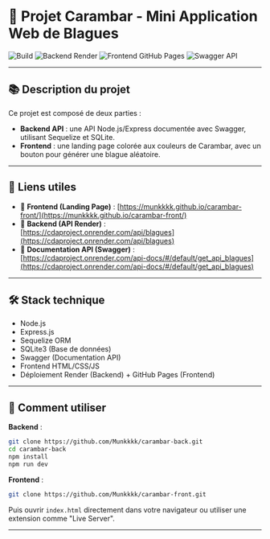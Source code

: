 
# 🎉 Projet Carambar - Mini Application Web de Blagues

![Build](https://img.shields.io/badge/build-passing-brightgreen)
![Backend Render](https://img.shields.io/badge/backend-Render-blue)
![Frontend GitHub Pages](https://img.shields.io/badge/frontend-GitHub%20Pages-yellow)
![Swagger API](https://img.shields.io/badge/swagger-available-orange)

---

## 📚 Description du projet

Ce projet est composé de deux parties :
- **Backend API** : une API Node.js/Express documentée avec Swagger, utilisant Sequelize et SQLite.
- **Frontend** : une landing page colorée aux couleurs de Carambar, avec un bouton pour générer une blague aléatoire.

---

## 🚀 Liens utiles

- 🔗 **Frontend (Landing Page)** : [https://munkkkk.github.io/carambar-front/](https://munkkkk.github.io/carambar-front/)
- 🔗 **Backend (API Render)** : [https://cdaproject.onrender.com/api/blagues](https://cdaproject.onrender.com/api/blagues)
- 📖 **Documentation API (Swagger)** : [https://cdaproject.onrender.com/api-docs/#/default/get_api_blagues](https://cdaproject.onrender.com/api-docs/#/default/get_api_blagues)

---

## 🛠️ Stack technique

- Node.js
- Express.js
- Sequelize ORM
- SQLite3 (Base de données)
- Swagger (Documentation API)
- Frontend HTML/CSS/JS
- Déploiement Render (Backend) + GitHub Pages (Frontend)

---

## 📄 Comment utiliser

**Backend** :
```bash
git clone https://github.com/Munkkkk/carambar-back.git
cd carambar-back
npm install
npm run dev
```

**Frontend** :
```bash
git clone https://github.com/Munkkkk/carambar-front.git
```
Puis ouvrir `index.html` directement dans votre navigateur ou utiliser une extension comme "Live Server".

---


